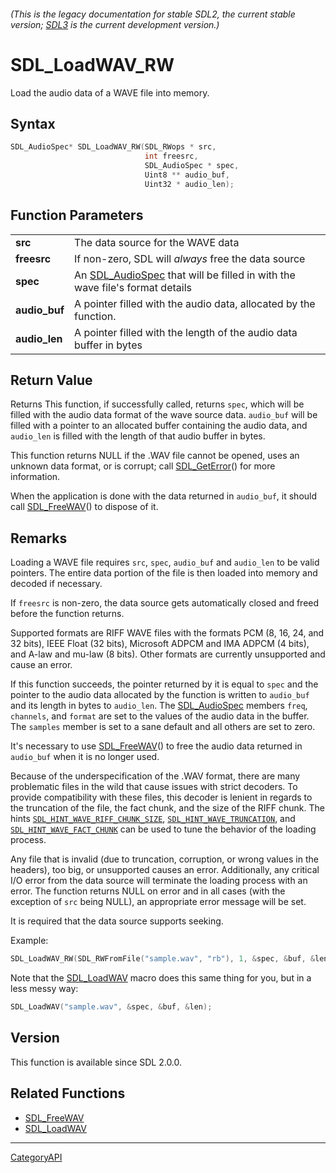 ###### (This is the legacy documentation for stable SDL2, the current stable version; [SDL3](https://wiki.libsdl.org/SDL3/) is the current development version.)
# SDL_LoadWAV_RW

Load the audio data of a WAVE file into memory.

## Syntax

```c
SDL_AudioSpec* SDL_LoadWAV_RW(SDL_RWops * src,
                              int freesrc,
                              SDL_AudioSpec * spec,
                              Uint8 ** audio_buf,
                              Uint32 * audio_len);

```

## Function Parameters

|                   |                                                                                              |
| ----------------- | -------------------------------------------------------------------------------------------- |
| **src**           | The data source for the WAVE data                                                            |
| **freesrc**       | If non-zero, SDL will _always_ free the data source                                          |
| **spec**          | An [SDL_AudioSpec](SDL_AudioSpec.md) that will be filled in with the wave file's format details |
| **audio_buf**     | A pointer filled with the audio data, allocated by the function.                             |
| **audio_len**     | A pointer filled with the length of the audio data buffer in bytes                           |

## Return Value

Returns This function, if successfully called, returns `spec`, which will
be filled with the audio data format of the wave source data. `audio_buf`
will be filled with a pointer to an allocated buffer containing the audio
data, and `audio_len` is filled with the length of that audio buffer in
bytes.

This function returns NULL if the .WAV file cannot be opened, uses an
unknown data format, or is corrupt; call [SDL_GetError](SDL_GetError.md)() for
more information.

When the application is done with the data returned in `audio_buf`, it
should call [SDL_FreeWAV](SDL_FreeWAV.md)() to dispose of it.

## Remarks

Loading a WAVE file requires `src`, `spec`, `audio_buf` and `audio_len` to
be valid pointers. The entire data portion of the file is then loaded into
memory and decoded if necessary.

If `freesrc` is non-zero, the data source gets automatically closed and
freed before the function returns.

Supported formats are RIFF WAVE files with the formats PCM (8, 16, 24, and
32 bits), IEEE Float (32 bits), Microsoft ADPCM and IMA ADPCM (4 bits), and
A-law and mu-law (8 bits). Other formats are currently unsupported and
cause an error.

If this function succeeds, the pointer returned by it is equal to `spec`
and the pointer to the audio data allocated by the function is written to
`audio_buf` and its length in bytes to `audio_len`. The
[SDL_AudioSpec](SDL_AudioSpec.md) members `freq`, `channels`, and `format` are
set to the values of the audio data in the buffer. The `samples` member is
set to a sane default and all others are set to zero.

It's necessary to use [SDL_FreeWAV](SDL_FreeWAV.md)() to free the audio data
returned in `audio_buf` when it is no longer used.

Because of the underspecification of the .WAV format, there are many
problematic files in the wild that cause issues with strict decoders. To
provide compatibility with these files, this decoder is lenient in regards
to the truncation of the file, the fact chunk, and the size of the RIFF
chunk. The hints
[`SDL_HINT_WAVE_RIFF_CHUNK_SIZE`](SDL_HINT_WAVE_RIFF_CHUNK_SIZE),
[`SDL_HINT_WAVE_TRUNCATION`](SDL_HINT_WAVE_TRUNCATION), and
[`SDL_HINT_WAVE_FACT_CHUNK`](SDL_HINT_WAVE_FACT_CHUNK) can be used to tune
the behavior of the loading process.

Any file that is invalid (due to truncation, corruption, or wrong values in
the headers), too big, or unsupported causes an error. Additionally, any
critical I/O error from the data source will terminate the loading process
with an error. The function returns NULL on error and in all cases (with
the exception of `src` being NULL), an appropriate error message will be
set.

It is required that the data source supports seeking.

Example:

```c
SDL_LoadWAV_RW(SDL_RWFromFile("sample.wav", "rb"), 1, &spec, &buf, &len);
```

Note that the [SDL_LoadWAV](SDL_LoadWAV.md) macro does this same thing for
you, but in a less messy way:

```c
SDL_LoadWAV("sample.wav", &spec, &buf, &len);
```

## Version

This function is available since SDL 2.0.0.

## Related Functions

* [SDL_FreeWAV](SDL_FreeWAV.md)
* [SDL_LoadWAV](SDL_LoadWAV.md)

----
[CategoryAPI](CategoryAPI.md)
